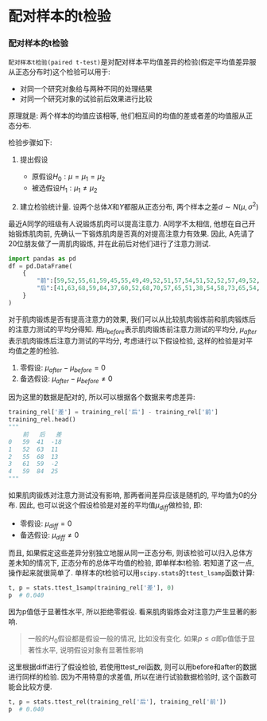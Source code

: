 # 配对样本的t检验

### 配对样本的t检验
`配对样本t检验(paired t-test)`是对配对样本平均值差异的检验(假定平均值差异服从正态分布时)这个检验可以用于:

- 对同一个研究对象给与两种不同的处理结果
- 对同一个研究对象的试验前后效果进行比较

原理就是: 两个样本的均值应该相等, 他们相互间的均值的差或者差的均值服从正态分布.

检验步骤如下:
1. 提出假设
    - 原假设$H_0: \mu=\mu_{1}=\mu_{2}$
    - 被选假设$H_1: \mu_{1} \neq \mu_{2}$

2. 建立检验统计量. 设两个总体$X$和$Y$都服从正态分布, 两个样本之差$d \sim N(\mu,\sigma^2)$


最近A同学的班级有人说锻炼肌肉可以提高注意力. A同学不太相信, 他想在自己开始锻炼肌肉前, 先确认一下锻炼肌肉是否真的对提高注意力有效果. 因此, A先请了20位朋友做了一周肌肉锻炼, 并在此前后对他们进行了注意力测试.

```python
import pandas as pd
df = pd.DataFrame(
    {
        "前":[59,52,55,61,59,45,55,49,49,52,51,57,54,51,52,52,57,49,52,46],
        "后":[41,63,68,59,84,37,60,52,68,70,57,65,51,38,54,58,73,65,54,48]
    }
)
```

对于肌肉锻炼是否有提高注意力的效果, 我们可以从比较肌肉锻炼前和肌肉锻炼后的注意力测试的平均分得知. 用$\mu_{before}$表示肌肉锻炼前注意力测试的平均分, $\mu_{after}$表示肌肉锻炼后注意力测试的平均分, 考虑进行以下假设检验, 这样的检验是对平均值之差的检验.

1. 零假设: $\mu_{after}-\mu_{before} = 0$
2. 备选假设: $\mu_{after}-\mu_{before} \neq 0$

因为这里的数据是配对的, 所以可以根据各个数据来考虑差异:

```python
training_rel['差'] = training_rel['后'] - training_rel['前']
training_rel.head()
"""
	前	后	差
0	59	41	-18
1	52	63	11
2	55	68	13
3	61	59	-2
4	59	84	25
"""
```

如果肌肉锻炼对注意力测试没有影响, 那两者间差异应该是随机的, 平均值为0的分布. 因此, 也可以说这个假设检验是对差的平均值$\mu_{diff}$做检验, 即:

- 零假设: $\mu_{diff} = 0$
- 备选假设: $\mu_{diff} \neq 0$

而且, 如果假定这些差异分别独立地服从同一正态分布, 则该检验可以归入总体方差未知的情况下, 正态分布的总体平均值的检验, 即单样本t检验.
若知道了这一点, 操作起来就很简单了. 单样本的t检验可以用`scipy.stats`的`ttest_lsamp`函数计算:

```python
t, p = stats.ttest_1samp(training_rel['差'], 0)
p  # 0.040
```

因为p值低于显著性水平, 所以拒绝零假设. 看来肌肉锻炼会对注意力产生显著的影响.

> 一般的$H_0$假设都是假设一般的情况, 比如没有变化. 如果$p \le \alpha$即p值低于显著性水平, 说明假设对象有显著性影响

这里根据diff进行了假设检验, 若使用ttest_rel函数, 则可以用before和after的数据进行同样的检验. 因为不用特意的求差值, 所以在进行试验数据检验时, 这个函数可能会比较方便.

```python
t, p = stats.ttest_rel(training_rel['后'], training_rel['前'])
p  # 0.040
```